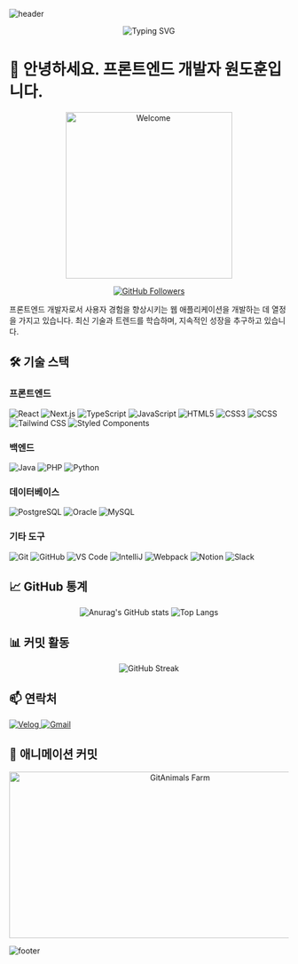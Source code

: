 ![header](https://capsule-render.vercel.app/api?type=waving&color=0:FF5733,100:1C1C1C&height=300&section=header&text=Frontend%20Developer%20Wondohoon&fontSize=50&fontColor=FFFFFF&animation=fadeIn)

<p align="center">
  <img src="https://readme-typing-svg.demolab.com?font=Fira+Code&size=30&duration=3000&pause=1000&color=FF5733&center=true&vCenter=true&width=435&lines=프론트엔드+개발자+원도훈입니다." alt="Typing SVG">
</p>

# 👋 안녕하세요. 프론트엔드 개발자 원도훈입니다.

<p align="center">
  <img src="https://media.giphy.com/media/3oEjI6SIIHBdRxXI40/giphy.gif" alt="Welcome" width="300"/>
</p>

<p align="center">
  <a href="https://github.com/wdohoon">
    <img src="https://img.shields.io/github/followers/wdohoon?label=Follow&style=social" alt="GitHub Followers">
  </a>
</p>

<p align="left">
  프론트엔드 개발자로서 사용자 경험을 향상시키는 웹 애플리케이션을 개발하는 데 열정을 가지고 있습니다. 최신 기술과 트렌드를 학습하며, 지속적인 성장을 추구하고 있습니다.
</p>

## 🛠 기술 스택

### **프론트엔드**
<p>
  <img src="https://img.shields.io/badge/React-61DAFB?style=flat-square&logo=React&logoColor=white" alt="React"/>
  <img src="https://img.shields.io/badge/Next.js-000000?style=flat-square&logo=Next.js&logoColor=white" alt="Next.js"/>
  <img src="https://img.shields.io/badge/TypeScript-3178C6?style=flat-square&logo=TypeScript&logoColor=white" alt="TypeScript"/>
  <img src="https://img.shields.io/badge/JavaScript-F7DF1E?style=flat-square&logo=JavaScript&logoColor=black" alt="JavaScript"/>
  <img src="https://img.shields.io/badge/HTML5-E34F26?style=flat-square&logo=HTML5&logoColor=white" alt="HTML5"/>
  <img src="https://img.shields.io/badge/CSS3-1572B6?style=flat-square&logo=CSS3&logoColor=white" alt="CSS3"/>
  <img src="https://img.shields.io/badge/SCSS-CC6699?style=flat-square&logo=Sass&logoColor=white" alt="SCSS"/>
  <img src="https://img.shields.io/badge/Tailwind_CSS-38B2AC?style=flat-square&logo=Tailwind%20CSS&logoColor=white" alt="Tailwind CSS"/>
  <img src="https://img.shields.io/badge/Styled_Components-DB7093?style=flat-square&logo=styled-components&logoColor=white" alt="Styled Components"/>
</p>

### **백엔드**
<p>
  <img src="https://img.shields.io/badge/Java-007396?style=flat-square&logo=Java&logoColor=white" alt="Java"/>
  <img src="https://img.shields.io/badge/PHP-777BB4?style=flat-square&logo=PHP&logoColor=white" alt="PHP"/>
  <img src="https://img.shields.io/badge/Python-3776AB?style=flat-square&logo=Python&logoColor=white" alt="Python"/>
</p>

### **데이터베이스**
<p>
  <img src="https://img.shields.io/badge/PostgreSQL-336791?style=flat-square&logo=PostgreSQL&logoColor=white" alt="PostgreSQL"/>
  <img src="https://img.shields.io/badge/Oracle-F80000?style=flat-square&logo=Oracle&logoColor=white" alt="Oracle"/>
  <img src="https://img.shields.io/badge/MySQL-4479A1?style=flat-square&logo=MySQL&logoColor=white" alt="MySQL"/>
</p>

### **기타 도구**
<p>
  <img src="https://img.shields.io/badge/Git-F05032?style=flat-square&logo=Git&logoColor=white" alt="Git"/>
  <img src="https://img.shields.io/badge/GitHub-181717?style=flat-square&logo=GitHub&logoColor=white" alt="GitHub"/>
  <img src="https://img.shields.io/badge/Visual_Studio_Code-007ACC?style=flat-square&logo=Visual%20Studio%20Code&logoColor=white" alt="VS Code"/>
  <img src="https://img.shields.io/badge/IntelliJ-000000?style=flat-square&logo=IntelliJ IDEA&logoColor=white" alt="IntelliJ"/>
  <img src="https://img.shields.io/badge/Webpack-8DD6F9?style=flat-square&logo=Webpack&logoColor=black" alt="Webpack"/>
  <img src="https://img.shields.io/badge/Notion-000000?style=flat-square&logo=Notion&logoColor=white" alt="Notion"/>
  <img src="https://img.shields.io/badge/Slack-4A154B?style=flat-square&logo=Slack&logoColor=white" alt="Slack"/>
</p>

## 📈 GitHub 통계
<p align="center">
  <img src="https://github-readme-stats.vercel.app/api?username=wdohoon&show_icons=true&theme=radical&hide_border=true&count_private=true" alt="Anurag's GitHub stats" />
  <img src="https://github-readme-stats.vercel.app/api/top-langs/?username=wdohoon&layout=compact&theme=radical&hide_border=true" alt="Top Langs" />
</p>

## 📊 커밋 활동
<p align="center">
  <img src="https://github-readme-streak-stats.herokuapp.com/?user=wdohoon&theme=radical&hide_border=true&stroke=FF5733&background=1C1C1C" alt="GitHub Streak" />
</p>


## 📫 연락처
<p align="left">
  <a href="https://velog.io/@wdohoon">
    <img src="https://img.shields.io/badge/Velog-20C997?style=flat-square&logo=velog&logoColor=white" alt="Velog"/>
  </a>
  <a href="mailto:dnjsehgns98@gmail.com">
    <img src="https://img.shields.io/badge/Gmail-D14836?style=flat-square&logo=Gmail&logoColor=white" alt="Gmail"/>
  </a>
</p>

## 🐾 애니메이션 커밋
<p align="center">
  <a href="https://github.com/devxb/gitanimals">
    <img src="https://render.gitanimals.org/farms/wdohoon" width="600" height="300" alt="GitAnimals Farm"/>
  </a>
</p>

![footer](https://capsule-render.vercel.app/api?type=waving&color=0:1C1C1C,100:FF5733&height=200&section=footer)

